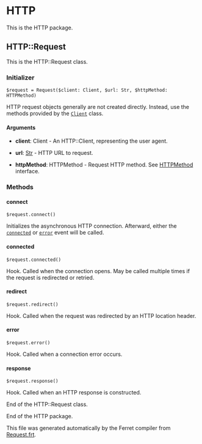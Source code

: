 # HTTP

This is the HTTP package.




## HTTP::Request

This is the HTTP::Request class.




### Initializer

```
$request = Request($client: Client, $url: Str, $httpMethod: HTTPMethod)
```

HTTP request objects generally are not created directly. Instead, use the
methods provided by the [`Client`](Client.md) class.


#### Arguments

* __client__: Client - An HTTP::Client, representing the user agent.

* __url__: [Str](/std/doc/String.md) - HTTP URL to request.

* __httpMethod__: HTTPMethod - Request HTTP method.
See [HTTPMethod](../HTTP.md#httpmethod) interface.

### Methods

#### connect

```
$request.connect()
```

Initializes the asynchronous HTTP connection.
Afterward, either the [`connected`](#connected) or [`error`](#connected)
event will be called.





#### connected

```
$request.connected()
```

Hook. Called when the connection opens.
May be called multiple times if the request is redirected or retried.





#### redirect

```
$request.redirect()
```

Hook. Called when the request was redirected by an HTTP location header.





#### error

```
$request.error()
```

Hook. Called when a connection error occurs.





#### response

```
$request.response()
```

Hook. Called when an HTTP response is constructed.





End of the HTTP::Request class.





End of the HTTP package.

This file was generated automatically by the Ferret compiler from
[Request.frt](../Request.frt).